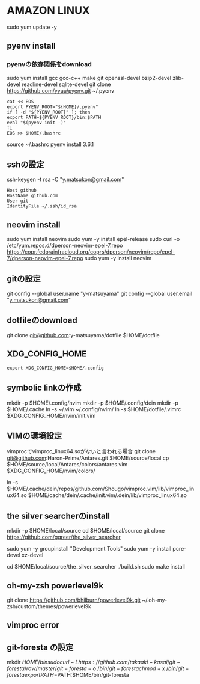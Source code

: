 # AMAZON LINUX 
sudo yum update -y

## pyenv install
### pyenvの依存関係をdownload
sudo yum install gcc gcc-c++ make git openssl-devel bzip2-devel zlib-devel readline-devel sqlite-devel
git clone https://github.com/yyuu/pyenv.git ~/.pyenv

```bashrc
cat << EOS
export PYENV_ROOT="${HOME}/.pyenv"
if [ -d "${PYENV_ROOT}" ]; then
export PATH=${PYENV_ROOT}/bin:$PATH
eval "$(pyenv init -)"
fi
EOS >> $HOME/.bashrc
```
source ~/.bashrc
pyenv install 3.6.1

## sshの設定
ssh-keygen -t rsa -C "y.matsukon@gmail.com" 
```.ssh/config
Host github
HostName github.com
User git
IdentityFile ~/.ssh/id_rsa
```

## neovim install
sudo yum install neovim
sudo yum -y install epel-release
sudo curl -o /etc/yum.repos.d/dperson-neovim-epel-7.repo https://copr.fedorainfracloud.org/coprs/dperson/neovim/repo/epel-7/dperson-neovim-epel-7.repo
sudo yum -y install neovim


## gitの設定
git config --global user.name "y-matsuyama"
git config --global user.email "y.matsukon@gmail.com"

## dotfileのdownload
git clone git@github.com:y-matsuyama/dotfile $HOME/dotfile

## XDG_CONFIG_HOME

```
export XDG_CONFIG_HOME=$HOME/.config
```

## symbolic linkの作成

mkdir -p $HOME/.config/nvim
mkdir -p $HOME/.config/dein
mkdir -p $HOME/.cache
ln -s ~/.vim ~/.config/nvim/
ln -s $HOME/dotfile/.vimrc  $XDG_CONFIG_HOME/nvim/init.vim

## VIMの環境設定

vimprocでvimproc_linux64.soがないと言われる場合
git clone git@github.com:Haron-Prime/Antares.git  $HOME/source/local
cp $HOME/source/local/Antares/colors/antares.vim $XDG_CONFIG_HOME/nvim/colors/

ln -s $HOME/.cache/dein/repos/github.com/Shougo/vimproc.vim/lib/vimproc_linux64.so $HOME/cache/dein/.cache/init.vim/.dein/lib/vimproc_linux64.so


## the silver searcherのinstall

mkdir -p $HOME/local/source
cd $HOME/local/source
git clone https://github.com/ggreer/the_silver_searcher


sudo yum -y groupinstall "Development Tools"
sudo yum -y install pcre-devel xz-devel

cd $HOME/local/source/the_silver_searcher
./build.sh
sudo make install

## oh-my-zsh powerlevel9k
git clone https://github.com/bhilburn/powerlevel9k.git ~/.oh-my-zsh/custom/themes/powerlevel9k

## vimproc error 

## git-foresta の設定

mkdir $HOME/bin
sudo curl -L https://github.com/takaaki-kasai/git-foresta/raw/master/git-foresta -o ~/bin/git-foresta
chmod +x ~/bin/git-foresta
export PATH=$PATH:$HOME/bin/git-foresta
